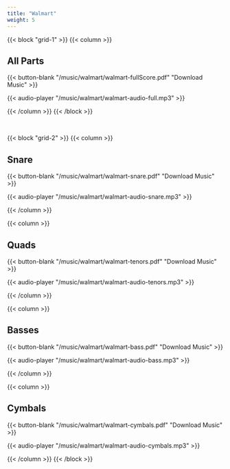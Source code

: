 ```yaml
---
title: "Walmart"
weight: 5
---
```


{{< block "grid-1" >}}
{{< column >}}
## All Parts

{{< button-blank "/music/walmart/walmart-fullScore.pdf" "Download Music" >}}

{{< audio-player "/music/walmart/walmart-audio-full.mp3" >}}

{{< /column >}}
{{< /block >}}

&nbsp;


{{< block "grid-2" >}}
{{< column >}}
## Snare

{{< button-blank "/music/walmart/walmart-snare.pdf" "Download Music" >}}

{{< audio-player "/music/walmart/walmart-audio-snare.mp3" >}}

{{< /column >}}



{{< column >}}
## Quads

{{< button-blank "/music/walmart/walmart-tenors.pdf" "Download Music" >}}

{{< audio-player "/music/walmart/walmart-audio-tenors.mp3" >}}

{{< /column >}}


{{< column >}}
## Basses

{{< button-blank "/music/walmart/walmart-bass.pdf" "Download Music" >}}

{{< audio-player "/music/walmart/walmart-audio-bass.mp3" >}}

{{< /column >}}


{{< column >}}
## Cymbals

{{< button-blank "/music/walmart/walmart-cymbals.pdf" "Download Music" >}}

{{< audio-player "/music/walmart/walmart-audio-cymbals.mp3" >}}

{{< /column >}}
{{< /block >}}